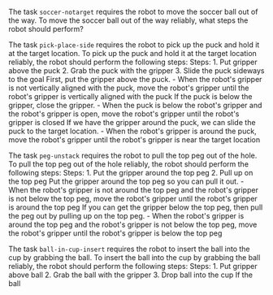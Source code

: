 

The task `soccer-notarget` requires the robot to move the soccer ball out of the way.
To move the soccer ball out of the way reliably, what steps the robot should perform?

The task `pick-place-side` requires the robot to pick up the puck and hold it at the target location.
To pick up the puck and hold it at the target location reliably, the robot should perform the following steps:
    Steps:  1. Put gripper above the puck  2. Grab the puck with the gripper  3. Slide the puck sideways to the goal
    First, put the gripper above the puck.
    - When the robot's gripper is not vertically aligned with the puck, move the robot's gripper until the robot's gripper is vertically aligned with the puck
    If the puck is below the gripper, close the gripper.
    - When the puck is below the robot's gripper and the robot's gripper is open, move the robot's gripper until the robot's gripper is closed
    If we have the gripper around the puck, we can slide the puck to the target location.
    - When the robot's gripper is around the puck, move the robot's gripper until the robot's gripper is near the target location

The task `peg-unstack` requires the robot to pull the top peg out of the hole.
To pull the top peg out of the hole reliably, the robot should perform the following steps:
    Steps:  1. Put the gripper around the top peg  2. Pull up on the top peg
    Put the gripper around the top peg so you can pull it out.
    - When the robot's gripper is not around the top peg and the robot's gripper is not below the top peg, move the robot's gripper until the robot's gripper is around the top peg
    If you can get the gripper below the top peg, then pull the peg out by pulling up on the top peg.
    - When the robot's gripper is around the top peg and the robot's gripper is not below the top peg, move the robot's gripper until the robot's gripper is below the top peg

The task `ball-in-cup-insert` requires the robot to insert the ball into the cup by grabbing the ball.
To insert the ball into the cup by grabbing the ball reliably, the robot should perform the following steps:
    Steps:  1. Put gripper above ball  2. Grab the ball with the gripper  3. Drop ball into the cup
    If the ball